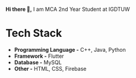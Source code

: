 **Hi there 👋,**  I am  MCA 2nd Year Student at IGDTUW 

# Tech Stack

*   **Programming Language -** C++, Java, Python
*   **Framework -** Flutter
*   **Database -** MySQL
*   **Other -** HTML, CSS, Firebase

<!--
**pooja-git11/pooja-git11** is a ✨ _special_ ✨ repository because its `README.md` (this file) appears on your GitHub profile.

Here are some ideas to get you started:

- 🔭 I’m currently working on ...
- 🌱 I’m currently learning ...
- 👯 I’m looking to collaborate on ...
- 🤔 I’m looking for help with ...
- 💬 Ask me about ...
- 📫 How to reach me: ...
- 😄 Pronouns: ...
- ⚡ Fun fact: ...
-->
